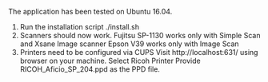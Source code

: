 The application has been tested on Ubuntu 16.04.


1. Run the installation script ./install.sh
2. Scanners should now work.
	Fujitsu SP-1130 works only with Simple Scan and Xsane Image scanner
	Epson V39 works only with Image Scan
3. Printers need to be configured via CUPS
	Visit http://localhost:631/ using browser on your machine.
        Select Ricoh Printer
	Provide RICOH_Aficio_SP_204.ppd as the PPD file.

